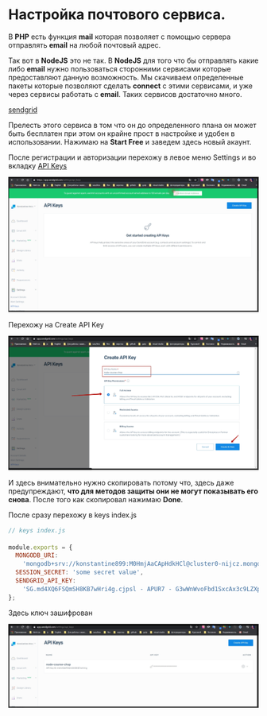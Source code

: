 # Настройка почтового сервиса.

В **PHP** есть функция **mail** которая позволяет с помощью сервера отправлять **email** на любой почтовый адрес. 

Так вот в **NodeJS** это не так. В **NodeJS** для того что бы отправлять какие либо **email** нужно пользоваться сторонними сервисами которые предоставляют данную возможность. Мы  скачиваем определенные пакеты которые позволяют сделать **connect** с этими сервисами, и уже через сервисы работать с **email**.
Таких сервисов достаточно много.

[sendgrid](https://sendgrid.com/)

Прелесть этого сервиса в том что он до определенного плана он может быть бесплатен при этом он крайне прост в настройке и удобен в использовании.
Нажимаю на **Start Free** и заведем здесь новый акаунт.

После регистрации и авторизации перехожу в левое меню Settings и во вкладку [API Keys](https://app.sendgrid.com/settings/api_keys)

![](img/001.jpg)

Перехожу на Create API Key 

![](img/002.jpg)

И здесь внимательно нужно скопировать потому что, здесь даже предупреждают, **что для методов защиты они не могут показывать его снова**. 
После того как скопировал нажимаю **Done**.

После сразу перехожу в keys index.js



```js
// keys index.js

module.exports = {
  MONGODB_URI:
    'mongodb+srv://konstantine899:M0HmjAaCApHdkHCl@cluster0-nijcz.mongodb.net/shop',
  SESSION_SECRET: 'some secret value',
  SENDGRID_API_KEY:
    'SG.md4XQ6FSQmSH8KB7wHri4g.cjpsl - APUR7 - G3wWnWvoFbd1SxcAx3c9LZXp0Oqqrdc',
};
```

Здесь ключ зашифрован

![](img/003.jpg)

